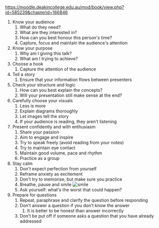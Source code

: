 https://moodle.deakincollege.edu.au/mod/book/view.php?id=585239&chapterid=166846
1. Know your audience
    1. What do they need?
    2. What are they interested in?
    3. How can you best honour this person's time?
    4. Capture, focus and maintain the audience's attention
2. Know your purpose
    1. Why am I giving this talk?
    2. What am I trying to achieve?
3. Choose a hook
    1. Capture the attention of the audience
4. Tell a story
    1. Ensure that your information flows between presenters
5. Check your structure and logic
    1. How can you best explain the concepts?
    2. Will your presentation still make sense at the end?
6. Carefully choose your visuals
    1. Less is more
    2. Explain diagrams thoroughly
    3. Let images tell the story
    4. If your audience is reading, they aren't listening
7. Present confidently and with enthusiasm
    1. Share your passion
    2. Aim to engage and inspire
    3. Try to speak freely (avoid reading from your notes)
    4. Try to maintain eye contact
    5. Maintain good volume, pace and rhythm
    6. Practice as a group
8. Stay calm
    1. Don't expect perfection from yourself
    2. Reframe anxiety as excitement
    3. Don't try to memorise, but make sure you practice
    4. Breathe, pause and smile ![smile](https://moodle.deakincollege.edu.au/theme/image.php/ncmboost/core/1690843503/s/smiley "smile")
    5. Ask yourself: what's the worst that could happen?
9. Prepare for questions
    1. Repeat, paraphrase and clarify the question before responding
    2. Don't answer a question if you don't know the answer
        1. It is better to be honest than answer incorrectly
    3. Don't be put off if someone asks a question that you have already addressed